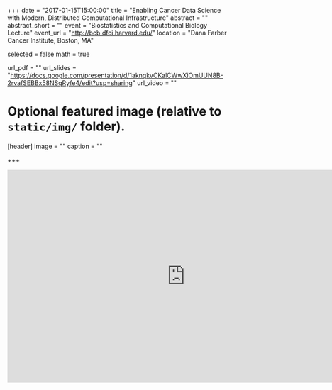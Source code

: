 +++
date = "2017-01-15T15:00:00"
title = "Enabling Cancer Data Science with Modern, Distributed Computational Infrastructure"
abstract = ""
abstract_short = ""
event = "Biostatistics and Computational Biology Lecture"
event_url = "http://bcb.dfci.harvard.edu/"
location = "Dana Farber Cancer Institute, Boston, MA"

selected = false
math = true

url_pdf = ""
url_slides = "https://docs.google.com/presentation/d/1aknqkvCKalCWwXiOmUUN8B-2rvafSEBBx58NSqRyfe4/edit?usp=sharing"
url_video = ""

# Optional featured image (relative to `static/img/` folder).
[header]
image = ""
caption = ""

+++


<iframe src="https://docs.google.com/presentation/d/1aknqkvCKalCWwXiOmUUN8B-2rvafSEBBx58NSqRyfe4/embed?start=false&loop=false&delayms=3000" frameborder="0" width="800" height="480" allowfullscreen="true" mozallowfullscreen="true" webkitallowfullscreen="true"></iframe>
